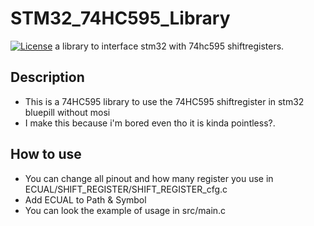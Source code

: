 # STM32_74HC595_Library
[![License](https://img.shields.io/badge/License-MIT-blue.svg)](https://opensource.org/licenses/MIT)
a library to interface stm32 with 74hc595 shiftregisters.

## Description
* This is a 74HC595 library to use the 74HC595 shiftregister in stm32 bluepill without mosi
* I make this because i'm bored even tho it is kinda pointless?.

## How to use 
* You can change all pinout and how many register you use in ECUAL/SHIFT_REGISTER/SHIFT_REGISTER_cfg.c
* Add ECUAL to Path & Symbol
* You can look the example of usage in src/main.c
